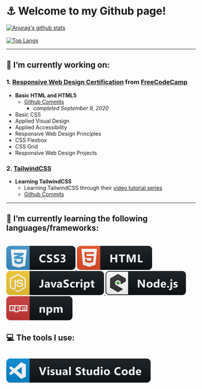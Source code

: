 # :anchor: Welcome to my Github page!



[![Anurag's github stats](https://github-readme-stats.vercel.app/api?username=ChrisFisqly)](https://github.com/ChrisFisqly/github-readme-stats&show_icons=true&theme=dark)
<br></br>
[![Top Langs](https://github-readme-stats.vercel.app/api/top-langs/?username=ChrisFisqly)](https://github.com/ChrisFisqly/github-readme-stats)
<!--
**ChrisFisqly/ChrisFisqly** is a ✨ _special_ ✨ repository because its `README.md` (this file) appears on your GitHub profile.
-->
___
## :hammer: I’m currently working on:

### 1. [Responsive Web Design Certification](https://github.com/ChrisFisqly/Responsive-Web-Design-Certification) from [FreeCodeCamp](https://www.freecodecamp.org/learn/)

 - **Basic HTML and HTML5** 
   - [Github Commits](https://github.com/ChrisFisqly/Responsive-Web-Design-Certification/commits/master)
     - *completed September 9, 2020*
 - Basic CSS
 - Applied Visual Design
 - Applied Accessibility
 - Responsive Web Design Principles
 - CSS Flexbox
 - CSS Grid
 - Responsive Web Design Projects
 
 ### 2. [TailwindCSS](https://tailwindcss.com/)
 - **Learning TailwindCSS**
   - Learning TailwindCSS through their [video tutorial series](https://tailwindcss.com/course/setting-up-tailwind-and-postcss)
   - [Github Commits](https://github.com/ChrisFisqly/Tailwind-CSS-Learning/commits/master)
___

## :blue_book: I’m currently learning the following languages/frameworks:
</br>
<a href=#>
  <img 
    src="https://github.com/ChrisFisqly/ChrisFisqly/blob/master/img/css3.svg" 
    alt="CSS badge" 
    style="vertical-align:top margin:6px 4px"
  >
</a>
<a href=#>
  <img 
    src="https://github.com/ChrisFisqly/ChrisFisqly/blob/master/img/html.svg" 
    alt="HTML badge" 
    style="vertical-align:top margin:6px 4px"
  >
</a>
<a href=#>
  <img 
    src="https://github.com/ChrisFisqly/ChrisFisqly/blob/master/img/js.svg" 
    alt="JavaScript badge" 
    style="vertical-align:top margin:6px 4px"
  >
</a>
<a href=#>
  <img 
    src="https://github.com/ChrisFisqly/ChrisFisqly/blob/master/img/nodejs_larger.svg" 
    alt="node.js badge" 
    style="vertical-align:top margin:6px 4px"
  >
</a>
<a href=#>
  <img 
    src="https://github.com/ChrisFisqly/ChrisFisqly/blob/master/img/npm.svg" 
    alt="npm badge" 
    style="vertical-align:top margin:6px 4px"
  >
</a>

## :computer: The tools I use:
</br>
<a href=#>
  <img 
    src="https://github.com/ChrisFisqly/ChrisFisqly/blob/master/img/visualstudio_code.svg" 
    alt="Visual Studio Code badge" 
    style="vertical-align:top margin:6px 4px"
  >

